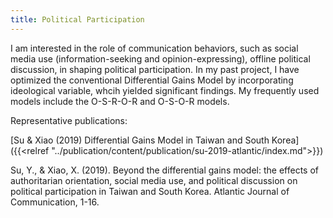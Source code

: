 ```yaml
---
title: Political Participation
---
```

I am interested in the role of communication behaviors, such as social media use (information-seeking and opinion-expressing), offline political discussion, in shaping political participation. In my past project, I have optimized the conventional Differential Gains Model by incorporating ideological variable, whcih yielded significant findings. My frequently used models include the O-S-R-O-R and O-S-O-R models.

Representative publications:

[Su & Xiao (2019) Differential Gains Model in Taiwan and South Korea]({{<relref "../publication/content/publication/su-2019-atlantic/index.md">}})

Su, Y., & Xiao, X. (2019). Beyond the differential gains model: the effects of authoritarian orientation, social media use, and political discussion on political participation in Taiwan and South Korea. Atlantic Journal of Communication, 1-16.
